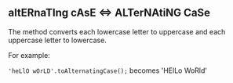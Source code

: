 ## altERnaTIng cAsE <=> ALTerNAtiNG CaSe

The method converts each lowercase letter to uppercase and each uppercase letter to lowercase. 

For example:

`'heLlO wOrLD'.toAlternatingCase();` becomes 'HElLo WoRld'

